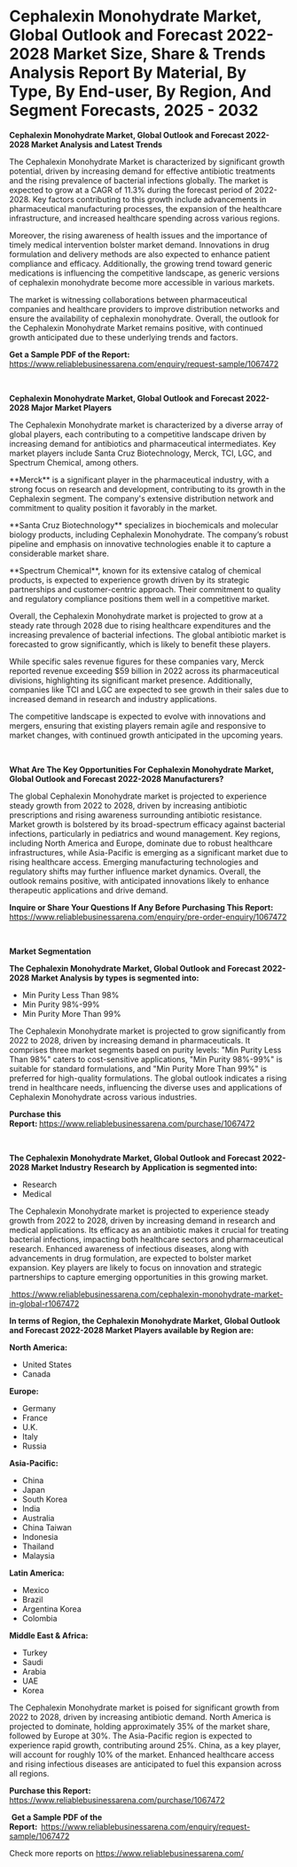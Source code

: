 <p><h1>Cephalexin Monohydrate Market, Global Outlook and Forecast 2022-2028 Market Size, Share & Trends Analysis Report By Material, By Type, By End-user, By Region, And Segment Forecasts, 2025 - 2032</h1></p><p><strong>Cephalexin Monohydrate Market, Global Outlook and Forecast 2022-2028 Market Analysis and Latest Trends</strong></p>
<p><p>The Cephalexin Monohydrate Market is characterized by significant growth potential, driven by increasing demand for effective antibiotic treatments and the rising prevalence of bacterial infections globally. The market is expected to grow at a CAGR of 11.3% during the forecast period of 2022-2028. Key factors contributing to this growth include advancements in pharmaceutical manufacturing processes, the expansion of the healthcare infrastructure, and increased healthcare spending across various regions.</p><p>Moreover, the rising awareness of health issues and the importance of timely medical intervention bolster market demand. Innovations in drug formulation and delivery methods are also expected to enhance patient compliance and efficacy. Additionally, the growing trend toward generic medications is influencing the competitive landscape, as generic versions of cephalexin monohydrate become more accessible in various markets.</p><p>The market is witnessing collaborations between pharmaceutical companies and healthcare providers to improve distribution networks and ensure the availability of cephalexin monohydrate. Overall, the outlook for the Cephalexin Monohydrate Market remains positive, with continued growth anticipated due to these underlying trends and factors.</p></p>
<p><strong>Get a Sample PDF of the Report:&nbsp;</strong> <a href="https://www.reliablebusinessarena.com/enquiry/request-sample/1067472?utm_campaign=3168&utm_medium=2&utm_source=Github&utm_content=ia&utm_term=21032025&utm_id=cephalexin-monohydrate-market-global-outlook-and-forecast-2022-2028">https://www.reliablebusinessarena.com/enquiry/request-sample/1067472</a></p>
<p>&nbsp;</p>
<p><strong>Cephalexin Monohydrate Market, Global Outlook and Forecast 2022-2028 Major Market Players</strong></p>
<p><p>The Cephalexin Monohydrate market is characterized by a diverse array of global players, each contributing to a competitive landscape driven by increasing demand for antibiotics and pharmaceutical intermediates. Key market players include Santa Cruz Biotechnology, Merck, TCI, LGC, and Spectrum Chemical, among others.</p><p>**Merck** is a significant player in the pharmaceutical industry, with a strong focus on research and development, contributing to its growth in the Cephalexin segment. The company's extensive distribution network and commitment to quality position it favorably in the market.</p><p>**Santa Cruz Biotechnology** specializes in biochemicals and molecular biology products, including Cephalexin Monohydrate. The company’s robust pipeline and emphasis on innovative technologies enable it to capture a considerable market share.</p><p>**Spectrum Chemical**, known for its extensive catalog of chemical products, is expected to experience growth driven by its strategic partnerships and customer-centric approach. Their commitment to quality and regulatory compliance positions them well in a competitive market.</p><p>Overall, the Cephalexin Monohydrate market is projected to grow at a steady rate through 2028 due to rising healthcare expenditures and the increasing prevalence of bacterial infections. The global antibiotic market is forecasted to grow significantly, which is likely to benefit these players.</p><p>While specific sales revenue figures for these companies vary, Merck reported revenue exceeding $59 billion in 2022 across its pharmaceutical divisions, highlighting its significant market presence. Additionally, companies like TCI and LGC are expected to see growth in their sales due to increased demand in research and industry applications.</p><p>The competitive landscape is expected to evolve with innovations and mergers, ensuring that existing players remain agile and responsive to market changes, with continued growth anticipated in the upcoming years.</p></p>
<p>&nbsp;</p>
<p><strong>What Are The Key Opportunities For Cephalexin Monohydrate Market, Global Outlook and Forecast 2022-2028 Manufacturers?</strong></p>
<p><p>The global Cephalexin Monohydrate market is projected to experience steady growth from 2022 to 2028, driven by increasing antibiotic prescriptions and rising awareness surrounding antibiotic resistance. Market growth is bolstered by its broad-spectrum efficacy against bacterial infections, particularly in pediatrics and wound management. Key regions, including North America and Europe, dominate due to robust healthcare infrastructures, while Asia-Pacific is emerging as a significant market due to rising healthcare access. Emerging manufacturing technologies and regulatory shifts may further influence market dynamics. Overall, the outlook remains positive, with anticipated innovations likely to enhance therapeutic applications and drive demand.</p></p>
<p><strong>Inquire or Share Your Questions If Any Before Purchasing This Report:</strong> <a href="https://www.reliablebusinessarena.com/enquiry/pre-order-enquiry/1067472?utm_campaign=3168&utm_medium=2&utm_source=Github&utm_content=ia&utm_term=21032025&utm_id=cephalexin-monohydrate-market-global-outlook-and-forecast-2022-2028">https://www.reliablebusinessarena.com/enquiry/pre-order-enquiry/1067472</a></p>
<p>&nbsp;</p>
<p><strong>Market Segmentation</strong></p>
<p><strong>The Cephalexin Monohydrate Market, Global Outlook and Forecast 2022-2028 Market Analysis by types is segmented into:</strong></p>
<p><ul><li>Min Purity Less Than 98%</li><li>Min Purity 98%-99%</li><li>Min Purity More Than 99%</li></ul></p>
<p><p>The Cephalexin Monohydrate market is projected to grow significantly from 2022 to 2028, driven by increasing demand in pharmaceuticals. It comprises three market segments based on purity levels: "Min Purity Less Than 98%" caters to cost-sensitive applications, "Min Purity 98%-99%" is suitable for standard formulations, and "Min Purity More Than 99%" is preferred for high-quality formulations. The global outlook indicates a rising trend in healthcare needs, influencing the diverse uses and applications of Cephalexin Monohydrate across various industries.</p></p>
<p><strong>Purchase this Report:&nbsp;</strong><a href="https://www.reliablebusinessarena.com/purchase/1067472?utm_campaign=3168&utm_medium=2&utm_source=Github&utm_content=ia&utm_term=21032025&utm_id=cephalexin-monohydrate-market-global-outlook-and-forecast-2022-2028">https://www.reliablebusinessarena.com/purchase/1067472</a></p>
<p>&nbsp;</p>
<p><strong>The Cephalexin Monohydrate Market, Global Outlook and Forecast 2022-2028 Market Industry Research by Application is segmented into:</strong></p>
<p><ul><li>Research</li><li>Medical</li></ul></p>
<p><p>The Cephalexin Monohydrate market is projected to experience steady growth from 2022 to 2028, driven by increasing demand in research and medical applications. Its efficacy as an antibiotic makes it crucial for treating bacterial infections, impacting both healthcare sectors and pharmaceutical research. Enhanced awareness of infectious diseases, along with advancements in drug formulation, are expected to bolster market expansion. Key players are likely to focus on innovation and strategic partnerships to capture emerging opportunities in this growing market.</p></p>
<p><a href="https://www.reliablebusinessarena.com/cephalexin-monohydrate-market-in-global-r1067472?utm_campaign=3168&utm_medium=2&utm_source=Github&utm_content=ia&utm_term=21032025&utm_id=cephalexin-monohydrate-market-global-outlook-and-forecast-2022-2028">&nbsp;https://www.reliablebusinessarena.com/cephalexin-monohydrate-market-in-global-r1067472</a></p>
<p><strong>In terms of Region, the Cephalexin Monohydrate Market, Global Outlook and Forecast 2022-2028 Market Players available by Region are:</strong></p>
<p>
    <p> <strong> North America: </strong>
        <ul>
            <li>United States</li>
            <li>Canada</li>
        </ul>
        </p> 
    <p> <strong> Europe: </strong>
        <ul>
            <li>Germany</li>
            <li>France</li>
            <li>U.K.</li>
            <li>Italy</li>
            <li>Russia</li>
        </ul>
        </p> 
    <p> <strong> Asia-Pacific: </strong>
        <ul>
            <li>China</li>
            <li>Japan</li>
            <li>South Korea</li>
            <li>India</li>
            <li>Australia</li>
            <li>China Taiwan</li>
            <li>Indonesia</li>
            <li>Thailand</li>
            <li>Malaysia</li>
        </ul>
        </p> 
    <p> <strong> Latin America: </strong>
        <ul>
            <li>Mexico</li>
            <li>Brazil</li>
            <li>Argentina Korea</li>
            <li>Colombia</li>
        </ul>
        </p> 
    <p> <strong> Middle East & Africa: </strong>
        <ul>
            <li>Turkey</li>
            <li>Saudi</li>
            <li>Arabia</li>
            <li>UAE</li>
            <li>Korea</li>
        </ul>
    </p>
    </p>
<p><p>The Cephalexin Monohydrate market is poised for significant growth from 2022 to 2028, driven by increasing antibiotic demand. North America is projected to dominate, holding approximately 35% of the market share, followed by Europe at 30%. The Asia-Pacific region is expected to experience rapid growth, contributing around 25%. China, as a key player, will account for roughly 10% of the market. Enhanced healthcare access and rising infectious diseases are anticipated to fuel this expansion across all regions.</p></p>
<p><strong>Purchase this Report: </strong><a href="https://www.reliablebusinessarena.com/purchase/1067472?utm_campaign=3168&utm_medium=2&utm_source=Github&utm_content=ia&utm_term=21032025&utm_id=cephalexin-monohydrate-market-global-outlook-and-forecast-2022-2028">https://www.reliablebusinessarena.com/purchase/1067472</a></p>
<p>&nbsp;<strong>Get a Sample PDF of the Report:&nbsp;&nbsp;</strong><a href="https://www.reliablebusinessarena.com/enquiry/request-sample/1067472?utm_campaign=3168&utm_medium=2&utm_source=Github&utm_content=ia&utm_term=21032025&utm_id=cephalexin-monohydrate-market-global-outlook-and-forecast-2022-2028">https://www.reliablebusinessarena.com/enquiry/request-sample/1067472</a></p>
<p><strong></strong></p>
<p>Check more reports on <a href="https://www.reliablebusinessarena.com/?utm_campaign=3168&utm_medium=2&utm_source=Github&utm_content=ia&utm_term=21032025&utm_id=cephalexin-monohydrate-market-global-outlook-and-forecast-2022-2028">https://www.reliablebusinessarena.com/</a></p>